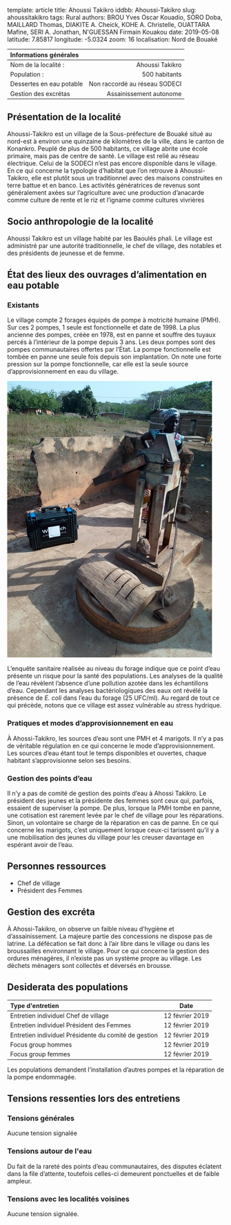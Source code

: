 template: article
title: Ahoussi Takikro
iddbb: Ahoussi-Takikro
slug: ahoussitakikro
tags: Rural
authors: BROU Yves Oscar Kouadio, SORO Doba, MAILLARD Thomas, DIAKITE A. Cheick, KOHE A. Christelle, OUATTARA Mafine, SERI A. Jonathan, N'GUESSAN Firmain Kouakou
date: 2019-05-08
latitude: 7.85817
longitude: -5.0324
zoom: 16
localisation: Nord de Bouaké


|Informations générales||
|:--|--:|
| Nom de la localité : | Ahoussi Takikro | 
| Population : | 500 habitants | 
| Dessertes en eau potable | Non raccordé au réseau SODECI | 
| Gestion des excrétas | Assainissement autonome | 


## Présentation de la localité
Ahoussi-Takikro est un village de la Sous-préfecture de Bouaké situé au nord-est à environ une quinzaine de kilomètres de la ville, dans le canton de Konankro. Peuplé de plus de 500 habitants, ce village abrite une école primaire, mais pas de centre de santé. Le village est relié au réseau électrique. Celui de la SODECI n’est pas encore disponible dans le village. 
En ce qui concerne la typologie d’habitat que l’on retrouve à Ahoussi-Takikro, elle est plutôt sous un traditionnel avec des maisons construites en terre battue et en banco. 
Les activités génératrices de revenus sont généralement axées sur l’agriculture avec une production d’anacarde comme culture de rente et le riz et l’igname comme cultures vivrières

## Socio anthropologie de la localité 

Ahoussi Takikro est un village habité par les Baoulés phali. Le village est administré par une autorité traditionnelle, le chef de village, des notables et des présidents de jeunesse et de femme.

## État des lieux des ouvrages d’alimentation en eau potable
### Existants
Le village compte 2 forages équipés de pompe à motricité humaine (PMH). Sur ces 2 pompes, 1 seule est fonctionnelle et date de 1998. La plus ancienne des pompes, créée en 1978, est en panne et souffre des tuyaux percés à l’intérieur de la pompe depuis 3 ans. Les deux pompes sont des pompes communautaires offertes par l’État. La pompe fonctionnelle est tombée en panne une seule fois depuis son implantation. On note une forte pression sur la pompe fonctionnelle, car elle est la seule source d’approvisionnement en eau du village.

![PMH](images/IMG_20190212_090058.jpg "PMH")


L’enquête sanitaire réalisée au niveau du forage indique que ce point d’eau présente un risque pour la santé des populations. Les analyses de la qualité de l’eau révèlent l’absence d’une pollution azotée dans les échantillons d’eau. Cependant les analyses bactériologiques des eaux ont révélé la présence de *E. coli* dans l’eau du forage (25 UFC/ml). 
Au regard de tout ce qui précède, notons que ce village est assez vulnérable au stress hydrique. 

### Pratiques et modes d’approvisionnement en eau
À Ahossi-Takikro, les sources d’eau sont une PMH et 4 marigots. Il n’y a pas de véritable régulation en ce qui concerne le mode d’approvisionnement. Les sources d’eau étant tout le temps disponibles et ouvertes, chaque habitant s’approvisionne selon ses besoins. 

### Gestion des points d’eau
Il n’y a pas de comité de gestion des points d’eau à Ahossi Takikro. Le président des jeunes et la présidente des femmes sont ceux qui, parfois, essaient de superviser  la pompe. De plus, lorsque la PMH tombe en panne, une cotisation  est rarement levée par le chef de village pour les réparations. Sinon, un volontaire se charge de la réparation en cas de panne. 
En ce qui concerne les marigots, c’est uniquement lorsque ceux-ci tarissent qu’il y a une mobilisation des jeunes du village pour les creuser davantage en espérant avoir de l’eau.

## Personnes ressources


* Chef de village 
* Président des Femmes 


## Gestion des excréta
À Ahossi-Takikro, on observe un faible niveau d’hygiène et d’assainissement. La majeure partie des concessions ne dispose pas de latrine. La défécation se fait donc à l’air libre dans le village ou dans les broussailles environnant le village. Pour ce qui concerne la gestion des ordures ménagères, il n’existe pas un système propre au village. Les déchets ménagers sont collectés et déversés en brousse. 

## Desiderata des populations

| Type d'entretien | Date | 
| :-- | :--: | 
| Entretien individuel Chef de village |12 février 2019| 
| Entretien individuel Président des Femmes|12 février 2019| 
| Entretien individuel Présidente du comité de gestion|12 février 2019| 
| Focus group hommes |12 février 2019| 
| Focus group femmes |12 février 2019| 

Les populations demandent l’installation d’autres pompes et la réparation de la pompe endommagée.

## Tensions ressenties lors des entretiens

### Tensions générales
Aucune tension signalée

### Tensions autour de l'eau
Du fait de la rareté des points d’eau communautaires, des disputes éclatent dans la file d’attente, toutefois celles-ci demeurent ponctuelles et de faible ampleur.

### Tensions avec les localités voisines
Aucune tension signalée. 



